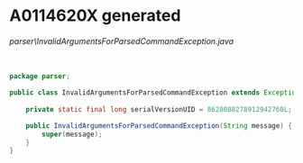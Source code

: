 # A0114620X generated
###### parser\InvalidArgumentsForParsedCommandException.java
``` java
	
package parser;

public class InvalidArgumentsForParsedCommandException extends Exception {
	
	private static final long serialVersionUID = 8628088278912942760L;

	public InvalidArgumentsForParsedCommandException(String message) {
		super(message);
	}
}
```
